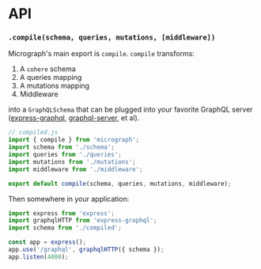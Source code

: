 # API
### `.compile(schema, queries, mutations, [middleware])`

Micrograph's main export is `compile`. `compile` transforms:

1. A `cohere` schema
2. A queries mapping
3. A mutations mapping
4. Middleware

into a `GraphQLSchema` that can be plugged into your favorite GraphQL server ([express-graphql](https://github.com/graphql/express-graphql), [graphql-server](https://github.com/apollostack/graphql-server), et al).

```javascript
// compiled.js
import { compile } from 'micrograph';
import schema from './schema';
import queries from './queries';
import mutations from './mutations';
import middleware from './middleware';

export default compile(schema, queries, mutations, middleware);
```

Then somewhere in your application:

```javascript
import express from 'express';
import graphqlHTTP from 'express-graphql';
import schema from './compiled';

const app = express();
app.use('/graphql', graphqlHTTP({ schema });
app.listen(4000);
```
